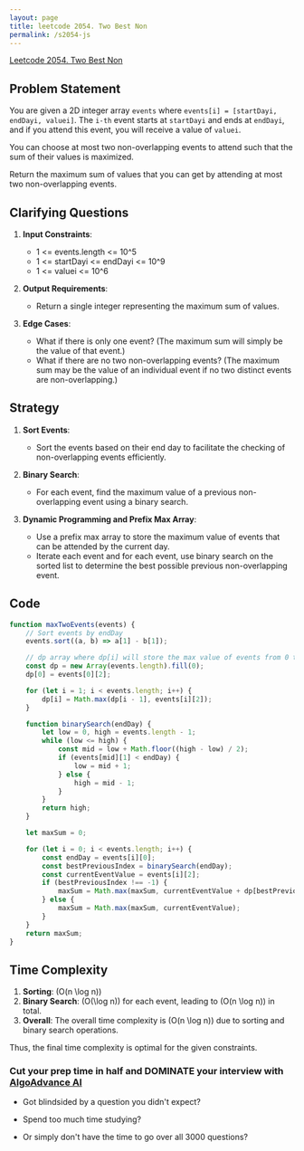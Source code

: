 ```yaml
---
layout: page
title: leetcode 2054. Two Best Non
permalink: /s2054-js
---
```

[Leetcode 2054. Two Best Non](https://algoadvance.github.io/algoadvance/l2054)
## Problem Statement

You are given a 2D integer array `events` where `events[i] = [startDayi, endDayi, valuei]`. The `i-th` event starts at `startDayi` and ends at `endDayi`, and if you attend this event, you will receive a value of `valuei`. 

You can choose at most two non-overlapping events to attend such that the sum of their values is maximized.

Return the maximum sum of values that you can get by attending at most two non-overlapping events.

## Clarifying Questions

1. **Input Constraints**:
    - 1 <= events.length <= 10^5
    - 1 <= startDayi <= endDayi <= 10^9
    - 1 <= valuei <= 10^6

2. **Output Requirements**:
    - Return a single integer representing the maximum sum of values.

3. **Edge Cases**:
    - What if there is only one event? (The maximum sum will simply be the value of that event.)
    - What if there are no two non-overlapping events? (The maximum sum may be the value of an individual event if no two distinct events are non-overlapping.)

## Strategy

1. **Sort Events**:
    - Sort the events based on their end day to facilitate the checking of non-overlapping events efficiently.

2. **Binary Search**:
    - For each event, find the maximum value of a previous non-overlapping event using a binary search.

3. **Dynamic Programming and Prefix Max Array**:
    - Use a prefix max array to store the maximum value of events that can be attended by the current day.
    - Iterate each event and for each event, use binary search on the sorted list to determine the best possible previous non-overlapping event.

## Code

```javascript
function maxTwoEvents(events) {
    // Sort events by endDay
    events.sort((a, b) => a[1] - b[1]);

    // dp array where dp[i] will store the max value of events from 0 to i
    const dp = new Array(events.length).fill(0);
    dp[0] = events[0][2];

    for (let i = 1; i < events.length; i++) {
        dp[i] = Math.max(dp[i - 1], events[i][2]);
    }

    function binarySearch(endDay) {
        let low = 0, high = events.length - 1;
        while (low <= high) {
            const mid = low + Math.floor((high - low) / 2);
            if (events[mid][1] < endDay) {
                low = mid + 1;
            } else {
                high = mid - 1;
            }
        }
        return high;
    }

    let maxSum = 0;

    for (let i = 0; i < events.length; i++) {
        const endDay = events[i][0];
        const bestPreviousIndex = binarySearch(endDay);
        const currentEventValue = events[i][2];
        if (bestPreviousIndex !== -1) {
            maxSum = Math.max(maxSum, currentEventValue + dp[bestPreviousIndex]);
        } else {
            maxSum = Math.max(maxSum, currentEventValue);
        }
    }
    return maxSum;
}
```

## Time Complexity

1. **Sorting**: \(O(n \log n)\)
2. **Binary Search**: \(O(\log n)\) for each event, leading to \(O(n \log n)\) in total.
3. **Overall**: The overall time complexity is \(O(n \log n)\) due to sorting and binary search operations.

Thus, the final time complexity is optimal for the given constraints.


### Cut your prep time in half and DOMINATE your interview with [AlgoAdvance AI](https://algoAdvance.com)

- Got blindsided by a question you didn't expect?

- Spend too much time studying?

- Or simply don't have the time to go over all 3000 questions?

